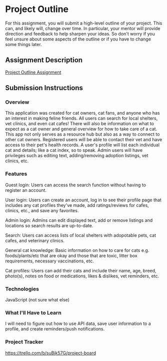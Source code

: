# Project Outline
For this assignment, you will submit a high-level outline of your project. This can, and likely will, change over time. In particular, your mentor will provide direction and feedback to help sharpen your ideas. So don't worry if you feel unsure about some aspects of the outline or if you have to change some things later.

## Assignment Description
[Project Outline Assignment](https://education.launchcode.org/liftoff/modules/assignments/project-outline)

## Submission Instructions

### Overview
This application was created for cat owners, cat fans, and anyone who has an interest in making feline friends. All users can search for local shelters, vet clinics, and even cat cafes! There will also be information on what to expect as a cat owner and general overview for how to take care of a cat. This app not only serves as a resource hub but also as a way to connect to other cat owners. Registered users will be able to contact their vet and have access to their pet's health records. A user's profile will list each individual cat and details; like a cat index, so to speak. Admin users will have privileges such as editing text, adding/removing adoption listings, vet clinics, etc. 
### Features
Guest login: Users can access the search function without having to register an account.

User login: Users can create an account, log in to see their profile page that includes any cat profiles they've made, add ratings/reviews for cafes, clinics, etc., and save any favorites.

Admin login: Admins can edit displayed text, add or remove listings and locations so search results are up-to-date.

Search: Users can access lists of local shelters with adopotable pets, cat cafes, and veterinary clinics.

General cat knowledge: Basic information on how to care for cats e.g. foods/plants/etc that are okay and those that are toxic, litter box requirements, necessary vaccinations, etc.

Cat profiles: Users can add their cats and include their name, age, breed, photo(s), notes on food or medications, likes & dislikes, vet reminders, etc.
### Technologies
JavaScript
(not sure what else)
### What I'll Have to Learn
I will need to figure out how to use API data, save user information to a profile, and create reminders/push notifications.
### Project Tracker
https://trello.com/b/suBjk57G/project-board
